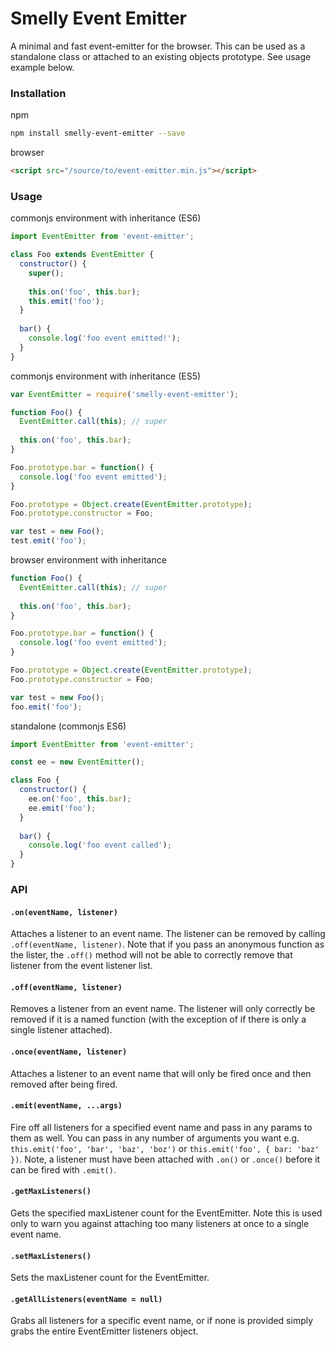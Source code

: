 # Smelly Event Emitter

A minimal and fast event-emitter for the browser. This can be used as a standalone class or attached to an existing objects prototype. See usage example below.

### Installation

npm
```bash
npm install smelly-event-emitter --save
```
browser
```html
<script src="/source/to/event-emitter.min.js"></script>
```

### Usage

commonjs environment with inheritance (ES6)
```javascript
import EventEmitter from 'event-emitter';

class Foo extends EventEmitter {
  constructor() {
    super();
    
    this.on('foo', this.bar);
    this.emit('foo');
  }
  
  bar() {
    console.log('foo event emitted!');
  }
}
```

commonjs environment with inheritance (ES5)
```javascript
var EventEmitter = require('smelly-event-emitter');

function Foo() {
  EventEmitter.call(this); // super
  
  this.on('foo', this.bar);
}

Foo.prototype.bar = function() {
  console.log('foo event emitted');
}

Foo.prototype = Object.create(EventEmitter.prototype);
Foo.prototype.constructor = Foo;

var test = new Foo();
test.emit('foo');
```

browser environment with inheritance
```javascript
function Foo() {
  EventEmitter.call(this); // super
  
  this.on('foo', this.bar);
}

Foo.prototype.bar = function() {
  console.log('foo event emitted');
}

Foo.prototype = Object.create(EventEmitter.prototype);
Foo.prototype.constructor = Foo;

var test = new Foo();
foo.emit('foo');
```
standalone (commonjs ES6)
```javascript
import EventEmitter from 'event-emitter';

const ee = new EventEmitter();

class Foo {
  constructor() {
    ee.on('foo', this.bar);
    ee.emit('foo');
  }
  
  bar() {
    console.log('foo event called');
  }
}
```

### API

#### `.on(eventName, listener)`

Attaches a listener to an event name. The listener can be removed by calling `.off(eventName, listener)`. Note that if you pass an anonymous function as the lister, the `.off()` method will not be able to correctly remove that listener from the event listener list.

#### `.off(eventName, listener)`

Removes a listener from an event name. The listener will only correctly be removed if it is a named function (with the exception of if there is only a single listener attached).

#### `.once(eventName, listener)`

Attaches a listener to an event name that will only be fired once and then removed after being fired.

#### `.emit(eventName, ...args)`

Fire off all listeners for a specified event name and pass in any params to them as well. You can pass in any number of arguments you want e.g. `this.emit('foo', 'bar', 'baz', 'boz')` or `this.emit('foo', { bar: 'baz' })`. Note, a listener must have been attached with `.on()` or `.once()` before it can be fired with `.emit()`.

#### `.getMaxListeners()`

Gets the specified maxListener count for the EventEmitter. Note this is used only to warn you against attaching too many listeners at once to a single event name.

#### `.setMaxListeners()`

Sets the maxListener count for the EventEmitter.


#### `.getAllListeners(eventName = null)`

Grabs all listeners for a specific event name, or if none is provided simply grabs the entire EventEmitter listeners object.
